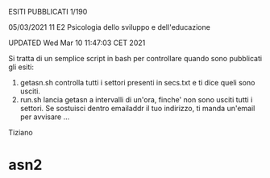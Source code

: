 ESITI PUBBLICATI 1/190

05/03/2021 11 E2 Psicologia dello sviluppo e dell'educazione


UPDATED Wed Mar 10 11:47:03 CET 2021




Si tratta di un semplice script in bash per controllare quando sono pubblicati gli esiti:

1) getasn.sh controlla tutti i settori presenti in secs.txt e ti dice queli sono usciti. 
2) run.sh lancia getasn a intervalli di un'ora, finche' non sono usciti tutti i settori. Se sostuisci dentro emailaddr il tuo indirizzo, ti manda un'email per avvisare ...

Tiziano
# asn2
